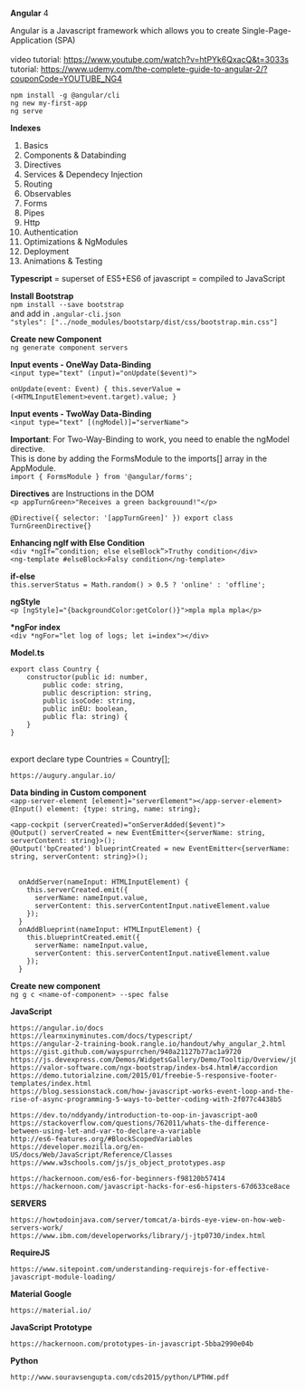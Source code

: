 <b>Angular</b> 4 <br/>

Angular is a Javascript framework which allows you to create Single-Page-Application (SPA) <br><br>
video tutorial: https://www.youtube.com/watch?v=htPYk6QxacQ&t=3033s <br/>
tutorial: https://www.udemy.com/the-complete-guide-to-angular-2/?couponCode=YOUTUBE_NG4 <br/>

`npm install -g @angular/cli` <br/>
`ng new my-first-app` <br/>
`ng serve` <br/>

<b>Indexes</b> <br/>

1. Basics
2. Components & Databinding
3. Directives
4. Services & Dependecy Injection
5. Routing
6. Observables
7. Forms
8. Pipes
9. Http
10. Authentication
11. Optimizations & NgModules
12. Deployment
13. Animations & Testing

<b>Typescript</b> = superset of ES5+ES6 of javascript = compiled to JavaScript <br/>

<b>Install Bootstrap</b> <br/>
`npm install --save bootstrap` <br/>
and add in `.angular-cli.json` <br/>
`"styles": ["../node_modules/bootstarp/dist/css/bootstrap.min.css"]`<br/>

<b>Create new Component</b> <br/>
`ng generate component servers` <br/>

<b>Input events - OneWay Data-Binding</b><br/>
`<input type="text" (input)="onUpdate($event)">`<br/>

`onUpdate(event: Event) {
  	this.severValue = (<HTMLInputElement>event.target).value;
}`<br/>
  
<b>Input events - TwoWay Data-Binding</b><br/>
`<input type="text" [(ngModel)]="serverName">`<br/>

<b>Important</b>: For Two-Way-Binding to work, you need to enable the ngModel  directive.<br/> This is done by adding the FormsModule  to the imports[]  array in the AppModule.<br/>
`import { FormsModule } from '@angular/forms';`	

<b>Directives</b> are Instructions in the DOM<br/>
`<p appTurnGreen>"Receives a green backgrouund!"</p>`<br/>

`@Directive({
	selector: '[appTurnGreen]'
})
export class TurnGreenDirective{}`<br/>

<b>Enhancing ngIf with Else Condition</b><br/>
`<div *ngIf=”condition; else elseBlock”>Truthy condition</div>`<br/>
`<ng-template #elseBlock>Falsy condition</ng-template>`<br/>

<b>if-else</b><br>
`this.serverStatus = Math.random() > 0.5 ? 'online' : 'offline';`<br/>

<b>ngStyle</b><br/>
`<p [ngStyle]="{backgroundColor:getColor()}">mpla mpla mpla</p>`<br/>

<b>*ngFor index</b><br/>
`<div *ngFor="let log of logs; let i=index"></div>`<br/>

<b>Model.ts</b><br/>
```
export class Country {
	constructor(public id: number,
		public code: string,
		public description: string,
		public isoCode: string,
		public inEU: boolean,
		public fla: string) {
	}
}
```
<br/>
export declare type Countries = Country[];<br/>

`https://augury.angular.io/`

<b>Data binding in Custom component</b><br/>
`<app-server-element [element]="serverElement"></app-server-element>`<br/>
`@Input() element: {type: string, name: string};`</br>

`<app-cockpit (serverCreated)="onServerAdded($event)">`<br/>
`@Output() serverCreated = new EventEmitter<{serverName: string, serverContent: string}>();`<br/>
`@Output('bpCreated') blueprintCreated = new EventEmitter<{serverName: string, serverContent: string}>();`<br/>
<br/>
```
  onAddServer(nameInput: HTMLInputElement) {
    this.serverCreated.emit({
      serverName: nameInput.value,
      serverContent: this.serverContentInput.nativeElement.value
    });
  }
  onAddBlueprint(nameInput: HTMLInputElement) {
    this.blueprintCreated.emit({
      serverName: nameInput.value,
      serverContent: this.serverContentInput.nativeElement.value
    });
  }
```
<b>Create new component</b><br/>
`ng g c <name-of-component> --spec false`

<b>JavaScript</b>
```
https://angular.io/docs
https://learnxinyminutes.com/docs/typescript/
https://angular-2-training-book.rangle.io/handout/why_angular_2.html
https://gist.github.com/wayspurrchen/940a21127b77ac1a9720
https://js.devexpress.com/Demos/WidgetsGallery/Demo/Tooltip/Overview/jQuery/Light/
https://valor-software.com/ngx-bootstrap/index-bs4.html#/accordion
https://demo.tutorialzine.com/2015/01/freebie-5-responsive-footer-templates/index.html
https://blog.sessionstack.com/how-javascript-works-event-loop-and-the-rise-of-async-programming-5-ways-to-better-coding-with-2f077c4438b5

https://dev.to/nddyandy/introduction-to-oop-in-javascript-ao0
https://stackoverflow.com/questions/762011/whats-the-difference-between-using-let-and-var-to-declare-a-variable
http://es6-features.org/#BlockScopedVariables
https://developer.mozilla.org/en-US/docs/Web/JavaScript/Reference/Classes
https://www.w3schools.com/js/js_object_prototypes.asp

https://hackernoon.com/es6-for-beginners-f98120b57414
https://hackernoon.com/javascript-hacks-for-es6-hipsters-67d633ce8ace
```
<b>SERVERS</b>
```
https://howtodoinjava.com/server/tomcat/a-birds-eye-view-on-how-web-servers-work/
https://www.ibm.com/developerworks/library/j-jtp0730/index.html
```

<b>RequireJS</b>
```
https://www.sitepoint.com/understanding-requirejs-for-effective-javascript-module-loading/
```
<b>Material Google</b>
```
https://material.io/
```

<b>JavaScript Prototype</b>
```
https://hackernoon.com/prototypes-in-javascript-5bba2990e04b
```
<b>Python</b>
```
http://www.souravsengupta.com/cds2015/python/LPTHW.pdf
```
